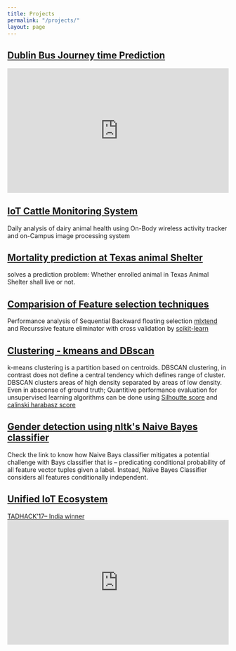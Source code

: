 ```yaml
---
title: Projects
permalink: "/projects/"
layout: page
---
```


<!---
Use Iframely for generating iframe from medium posts:  Paste medium link on below page to get snippet, then paste here
https://iframely.com/
-->

<h2><b><a href="https://github.com/RasikKane/dublin-bus-backend" target="_blank">Dublin Bus Journey time Prediction</a></b></h2>
<div style="left: 0; width: 100%; height: 0; position: relative; padding-bottom: 56.25%;"><iframe src="https://www.youtube.com/embed/pZQOrLLX5no?rel=0" style="border: 0; top: 0; left: 0; width: 100%; height: 100%; position: absolute;" allowfullscreen scrolling="no" allow="encrypted-media; accelerometer; clipboard-write; gyroscope; picture-in-picture"></iframe></div>

<h2><b><a href="https://github.com/RasikKane/IoT_Cattle_monitoring_system" target="_blank">IoT Cattle Monitoring System</a></b></h2>
 Daily analysis of dairy animal health using On-Body wireless activity tracker and on-Campus image processing system<br>
 
<h2><b><a href="https://github.com/RasikKane/Data-Science-and-Machine-learning/tree/master/EDA-Animal-Shelter" target="_blank">Mortality prediction at Texas animal Shelter</a></b></h2> 
solves a prediction problem: Whether enrolled animal in Texas Animal Shelter shall live or not.<br>

<h2><b><a href="https://github.com/RasikKane/Data-Science-and-Machine-learning/tree/master/Feature-Selection-Analysis" target="_blank">Comparision of Feature selection techniques</a></b></h2>
Performance analysis of Sequential Backward floating selection <a href="http://rasbt.github.io/mlxtend/user_guide/feature_selection/SequentialFeatureSelector/">mlxtend</a> and Recurssive feature eliminator with cross validation by <a href="https://scikit-learn.org/stable/modules/generated/sklearn.feature_selection.RFECV.html">scikit-learn</a> <br>


<h2><b><a href="https://github.com/RasikKane/Data-Science-and-Machine-learning/tree/master/Clustering-Algorithm" target="_blank">Clustering - kmeans and DBscan</a></b></h2> 
k-means clustering is a partition based on centroids. DBSCAN clustering, in contrast does not define a central tendency which defines range of cluster. DBSCAN clusters areas of high density separated by areas of low density.
Even in abscense of ground truth; Quantitive performance evaluation for unsupervised learning algorithms can be done using <a href="https://scikit-learn.org/stable/modules/clustering.html#silhouette-coefficient" target="_blank">Silhoutte score</a> and <a href="https://scikit-learn.org/stable/modules/clustering.html#calinski-harabasz-index" target="_blank">calinski harabasz score</a><br>


<h2><b><a href="https://github.com/RasikKane/Data-Science-and-Machine-learning/tree/master/Gender-Detection" target="_blank">Gender detection using nltk's Naive Bayes classifier</a></b></h2>
Check the link to know how Naive Bays classifier mitigates a potential challenge with Bays classifier that is – predicating conditional probability of all feature vector tuples given a label. Instead, Naïve Bayes Classifier considers all features conditionally independent.<br>

<h2><b><a href="https://medium.com/@rasik.kane/unified-iot-ecosystem-539bb3a41d87" target="_blank">Unified IoT Ecosystem</a></b></h2>
<a href="https://drive.google.com/file/d/11XP_9Xp39mMYtifTvg_aa_-IOxtwjSYm/view" target="_blank">TADHACK’17– India winner </a><br>
<div style="left: 0; width: 100%; height: 0; position: relative; padding-bottom: 56.25%;"><iframe src="https://www.youtube.com/embed/kVgWxdBe9uk?rel=0" style="border: 0; top: 0; left: 0; width: 100%; height: 100%; position: absolute;" allowfullscreen scrolling="no" allow="encrypted-media; accelerometer; clipboard-write; gyroscope; picture-in-picture"></iframe></div>

